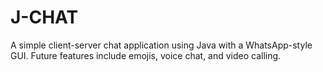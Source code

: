 # J-CHAT
A simple client-server chat application using Java with a WhatsApp-style GUI. Future features include emojis, voice chat, and video calling.
